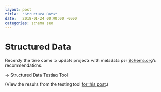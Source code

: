 ```yaml
---
layout: post
title:  "Structure Data"
date:   2018-01-24 00:00:00 -0700
categories: schema seo
---
```


# Structured Data

Recently the time came to update projects with metadata per [Schema.org](http://schema.org)’s recommendations. 

<a href="javascript:(function()%7Bwindow.location='https://search.google.com/structured-data/testing-tool%23url='+encodeURIComponent(window.location);%7D());" title="Drag this link to your bookmarks bar" class="marklet">→ Structured Data Testing Tool</a>

(View the results from the testing tool <a href="">for this post</a>.)

<script type="text/javascript">
  document.addEventListener('DOMContentLoaded', function() {
    document.querySelector('.marklet').addEventListener('click', function(e) {
      e.preventDefault();
      alert(e.target.getAttribute('title'));
    });
  });
</script>
